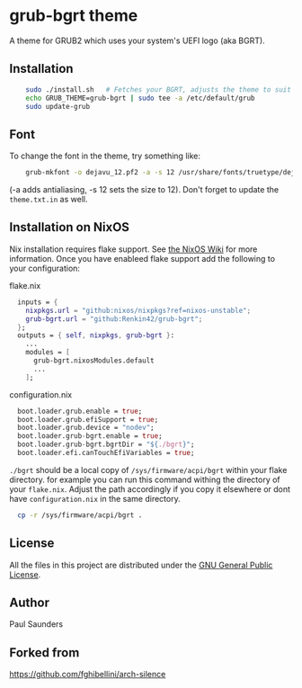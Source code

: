
# grub-bgrt theme

A theme for GRUB2 which uses your system's UEFI logo (aka BGRT).

## Installation

```sh
    sudo ./install.sh	# Fetches your BGRT, adjusts the theme to suit and installs it.
    echo GRUB_THEME=grub-bgrt | sudo tee -a /etc/default/grub
    sudo update-grub
```

## Font

To change the font in the theme, try something like:

```sh
	grub-mkfont -o dejavu_12.pf2 -a -s 12 /usr/share/fonts/truetype/dejavu/DejaVuSans.ttf
```

(-a adds antialiasing, -s 12 sets the size to 12). Don't forget to update the `theme.txt.in` as well.

## Installation on NixOS

Nix installation requires flake support. See [the NixOS Wiki](https://wiki.nixos.org/wiki/Flakes) for more 
information. Once you have enableed flake support add the following to your configuration:

flake.nix
```nix  
  inputs = {
    nixpkgs.url = "github:nixos/nixpkgs?ref=nixos-unstable";
    grub-bgrt.url = "github:Renkin42/grub-bgrt";
  };
  outputs = { self, nixpkgs, grub-bgrt }:
    ...
    modules = [
      grub-bgrt.nixosModules.default
      ...
    ];
```

configuration.nix
```nix
  boot.loader.grub.enable = true;
  boot.loader.grub.efiSupport = true;
  boot.loader.grub.device = "nodev";
  boot.loader.grub-bgrt.enable = true;
  boot.loader.grub-bgrt.bgrtDir = "${./bgrt}";
  boot.loader.efi.canTouchEfiVariables = true;
```

`./bgrt` should be a local copy of `/sys/firmware/acpi/bgrt` within your flake directory. for example
you can run this command withing the directory of your `flake.nix`. Adjust the path accordingly if you
copy it elsewhere or dont have `configuration.nix` in the same directory. 

```sh
  cp -r /sys/firmware/acpi/bgrt .
```

## License

All the files in this project are distributed under the [GNU General Public License](./LICENSE).

## Author

Paul Saunders

## Forked from

https://github.com/fghibellini/arch-silence
